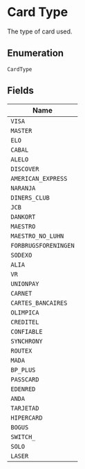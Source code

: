 
# Card Type

The type of card used.

## Enumeration

`CardType`

## Fields

| Name |
|  --- |
| `VISA` |
| `MASTER` |
| `ELO` |
| `CABAL` |
| `ALELO` |
| `DISCOVER` |
| `AMERICAN_EXPRESS` |
| `NARANJA` |
| `DINERS_CLUB` |
| `JCB` |
| `DANKORT` |
| `MAESTRO` |
| `MAESTRO_NO_LUHN` |
| `FORBRUGSFORENINGEN` |
| `SODEXO` |
| `ALIA` |
| `VR` |
| `UNIONPAY` |
| `CARNET` |
| `CARTES_BANCAIRES` |
| `OLIMPICA` |
| `CREDITEL` |
| `CONFIABLE` |
| `SYNCHRONY` |
| `ROUTEX` |
| `MADA` |
| `BP_PLUS` |
| `PASSCARD` |
| `EDENRED` |
| `ANDA` |
| `TARJETAD` |
| `HIPERCARD` |
| `BOGUS` |
| `SWITCH_` |
| `SOLO` |
| `LASER` |

